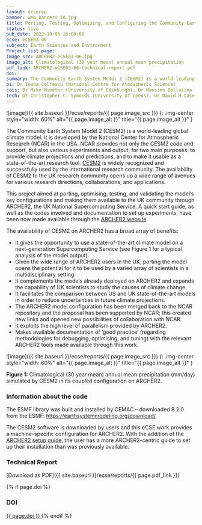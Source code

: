 ```yaml
---
layout: ecserep
banner: web_banners_10.jpg
title: Porting, Testing, Optimising, and Configuring the Community Earth System Model (CESM2) on ARCHER2 
status: live
pub_date: 2022-10-05 16:00:00
ecse: eCSE03-06
subject: Earth Sciences and Environment
Project list page:
image_src: ARCHER2-eCSE03-06.jpg
image_alt: Climatological (30 year mean) annual mean precipitation
pdf_link: ARCHER2-eCSE03-06-technical-report.pdf
doi: 
summary: The Community Earth System Model 2 (CESM2) is a world-leading global climate model that is widely used by the international research community for state-of-the-art simulations of the Earth’s past, present and future climate system. This project aimed at porting, optimising, testing, and validating the model’s key configurations and making them available to UK researchers through ARCHER2, thus enabling them to use a state-of-the-art climate model on a next-generation supercomputing service. Prior to this work, before a user could run their own simulations on ARCHER2, they would face a large amount of technical set-up work, at the expense of time spent on their research. This project allows UK researchers using ARCHER2 to confidently and reliably use CESM2 with minimum efforts.
pi: Dr Ioana Colfescu (National Centre for Atmospheric Science)
cois: Dr Mike Mineter (University of Edinburgh), Dr Massimo Bollasina (University of Edinburgh), Dr. Wuhu Feng (National Centre for Atmospheric Science), Dr. Mark Richardson (University of Leeds), Dr Maria Val Martin (University of Sheffield), Dr Grenville MS Lister (National Centre for Atmospheric Science)
tech: Dr Christopher C. Symonds (University of Leeds), Dr David H Case (National Centre for Atmospheric Science), Michael Bareford (EPCC, University of Edinburgh)
---
```




![image]({{ site.baseurl }}/ecse/reports/{{ page.image_src }})
{: .img-center style="width: 60%" alt="{{ page.image_alt }}" title="{{ page.image_alt }}" }



The Community Earth System Model 2 (CESM2) is a world-leading global climate model. It is developed by the National Center for Atmospheric Research (NCAR) in the USA. NCAR provides not only the CESM2 code and support, but also various experiments and output, for two main purposes: to provide climate projections and predictions, and to make it usable as a state-of-the-art research tool. [CESM2](http://www2.cesm.ucar.edu/about) is widely recognized and successfully used by the international research community. The availability of CESM2 to the UK research community opens up a wide range of avenues for various research directions, collaborations, and applications.

This project aimed at porting, optimising, testing, and validating the model’s key configurations and making them available to the UK community through ARCHER2, the UK National Supercomputing Service. A quick start guide, as well as the codes involved and documentation to set up experiments, have been now made available through the [ARCHER2 website](https://docs.archer2.ac.uk/research-software/cesm213_run/).

The availability of CESM2 on ARCHER2 has a broad array of benefits:

- It gives the opportunity to use a state-of-the-art climate model on a next-generation Supercomputing Service (see Figure 1 for a typical analysis of the model output).
- Given the wide range of ARCHER2 users in the UK, porting the model opens the potential for it to be used by a varied array of scientists in a multidisciplinary setting.
- It complements the models already deployed on ARCHER2 and expands the capability of UK scientists to study the causes of climate change.
- It facilitates the comparison between US and UK state-of-the-art models in order to reduce uncertainties in future climate projections.
- The ARCHER2 model configuration has been merged back to the NCAR repository and the proposal has been supported by NCAR; this created new links and opened new possibilities of collaboration with NCAR.
- It exploits the high level of parallelism provided by ARCHER2.
- Makes available documentation of ‘good practice’ (regarding methodologies for debugging, optimising, and tuning) with the relevant ARCHER2 tools made available through this work.


![image]({{ site.baseurl }}/ecse/reports/{{ page.image_src }})
{: .img-center style="width: 60%" alt="{{ page.image_alt }}" title="{{ page.image_alt }}" }

**Figure 1:** Climatological (30 year mean) annual mean precipitation (mm/day) simulated by CESM2 in its coupled configuration on ARCHER2.

### Information about the code

The ESMF library was built and installed by CEMAC – downloaded 8.2.0 from the ESMF: https://earthsystemmodeling.org/download/

The CESM2 software is downloaded by users and this eCSE work provides a machine-specific configuration for ARCHER2. With the addition of the [ARCHER2 setup guide](https://docs.archer2.ac.uk/research-software/cesm213_setup/), the user has a more ARCHER2-centric guide to set up their installation than was previously available. 




### Technical Report

[Download as PDF]({{ site.baseurl }}/ecse/reports/{{ page.pdf_link }}) 


{% if page.doi  %}
### DOI
  <a href="https://doi.org/{{ page.doi }}">
     {{ page.doi }}
  </a>
{% endif %}